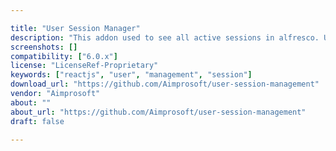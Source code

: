 ```yaml
---

title: "User Session Manager"
description: "This addon used to see all active sessions in alfresco. User with administrator permissions can log in and see a list of the active sessions in alfresco and destroy any of them. User will be logged off from alfresco and share automatically. Owner Aimprosoft Versions Community 6.0 and above License Type Project Page GitHub - Aimprosoft/user-session-management Download Page GitHub - Aimprosoft/user-session-management Tags reactjs, session management, user Component Type Alternative Client Extension Points Public API, Share Login Controller Installation See README in project Products Repository"
screenshots: []
compatibility: ["6.0.x"]
license: "LicenseRef-Proprietary"
keywords: ["reactjs", "user", "management", "session"]
download_url: "https://github.com/Aimprosoft/user-session-management"
vendor: "Aimprosoft"
about: ""
about_url: "https://github.com/Aimprosoft/user-session-management"
draft: false

---
```

